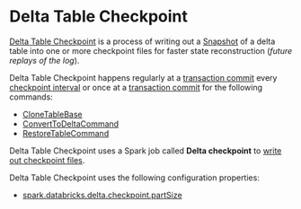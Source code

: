 # Delta Table Checkpoint

[Delta Table Checkpoint](Checkpoints.md#checkpoint) is a process of writing out a [Snapshot](../Snapshot.md) of a delta table into one or more checkpoint files for faster state reconstruction (_future replays of the log_).

Delta Table Checkpoint happens regularly at a [transaction commit](../OptimisticTransactionImpl.md#doCommit) every [checkpoint interval](../table-properties/DeltaConfigs.md#CHECKPOINT_INTERVAL) or once at a [transaction commit](../OptimisticTransactionImpl.md#updateAndCheckpoint) for the following commands:

* [CloneTableBase](../commands/clone/CloneTableBase.md)
* [ConvertToDeltaCommand](../commands/convert/ConvertToDeltaCommand.md)
* [RestoreTableCommand](../commands/restore/RestoreTableCommand.md)

Delta Table Checkpoint uses a Spark job called **Delta checkpoint** to [write out checkpoint files](Checkpoints.md#writeCheckpoint).

Delta Table Checkpoint uses the following configuration properties:

* [spark.databricks.delta.checkpoint.partSize](../configuration-properties/index.md#spark.databricks.delta.checkpoint.partSize)
